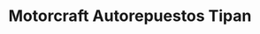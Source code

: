 ---
title: "Motorcraft Autorepuestos Tipan"
url: /quito/motorcraft-autorepuestos-tipan/
shop: piezas de automóviles
---